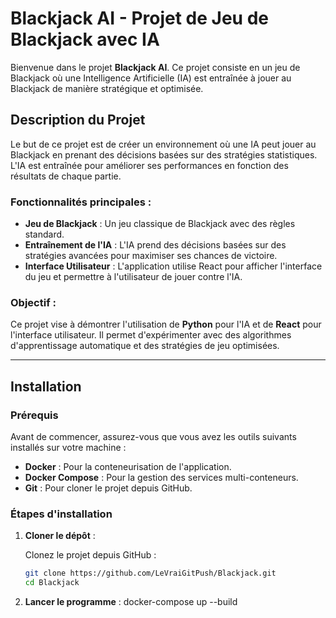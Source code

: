 # Blackjack AI - Projet de Jeu de Blackjack avec IA

Bienvenue dans le projet **Blackjack AI**. Ce projet consiste en un jeu de Blackjack où une Intelligence Artificielle (IA) est entraînée à jouer au Blackjack de manière stratégique et optimisée.

## Description du Projet

Le but de ce projet est de créer un environnement où une IA peut jouer au Blackjack en prenant des décisions basées sur des stratégies statistiques. L'IA est entraînée pour améliorer ses performances en fonction des résultats de chaque partie.

### Fonctionnalités principales :
- **Jeu de Blackjack** : Un jeu classique de Blackjack avec des règles standard.
- **Entraînement de l'IA** : L'IA prend des décisions basées sur des stratégies avancées pour maximiser ses chances de victoire.
- **Interface Utilisateur** : L'application utilise React pour afficher l'interface du jeu et permettre à l'utilisateur de jouer contre l'IA.

### Objectif :
Ce projet vise à démontrer l'utilisation de **Python** pour l'IA et de **React** pour l'interface utilisateur. Il permet d'expérimenter avec des algorithmes d'apprentissage automatique et des stratégies de jeu optimisées.

---

## Installation

### Prérequis

Avant de commencer, assurez-vous que vous avez les outils suivants installés sur votre machine :
- **Docker** : Pour la conteneurisation de l'application.
- **Docker Compose** : Pour la gestion des services multi-conteneurs.
- **Git** : Pour cloner le projet depuis GitHub.

### Étapes d'installation

1. **Cloner le dépôt** :

   Clonez le projet depuis GitHub :
   ```bash
   git clone https://github.com/LeVraiGitPush/Blackjack.git
   cd Blackjack
2. **Lancer le programme** :
   docker-compose up --build


